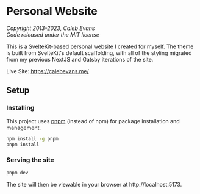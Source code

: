# Personal Website

_Copyright 2013-2023, Caleb Evans_  
_Code released under the MIT license_

This is a [SvelteKit](https://kit.svelte.dev/)-based personal website I created
for myself. The theme is built from SvelteKit's default scaffolding, with all of
the styling migrated from my previous NextJS and Gatsby iterations of the site.

Live Site: https://calebevans.me/

## Setup

### Installing

This project uses [pnpm][pnpm] (instead of npm) for package installation and
management.

[pnpm]: https://pnpm.io/

```bash
npm install -g pnpm
pnpm install
```

### Serving the site

```bash
pnpm dev
```

The site will then be viewable in your browser at http://localhost:5173.
